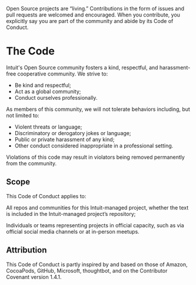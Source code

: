Open Source projects are “living.” Contributions in the form of issues and pull requests are welcomed and encouraged.
When you contribute, you explicitly say you are part of the community and abide by its Code of Conduct.

# The Code

Intuit's Open Source community fosters a kind, respectful, and harassment-free cooperative community. We strive to:

- Be kind and respectful;
- Act as a global community;
- Conduct ourselves professionally.

As members of this community, we will not tolerate behaviors including, but not limited to:

- Violent threats or language;
- Discriminatory or derogatory jokes or language;
- Public or private harassment of any kind;
- Other conduct considered inappropriate in a professional setting.

Violations of this code may result in violators being removed permanently from the community.

## Scope

This Code of Conduct applies to:

All repos and communities for this Intuit-managed project, whether the text is included in the Intuit-managed project’s repository;

Individuals or teams representing projects in official capacity, such as via official social media channels or at in-person meetups.

## Attribution

This Code of Conduct is partly inspired by and based on those of Amazon, CocoaPods, GitHub, Microsoft, thoughtbot,
and on the Contributor Covenant version 1.4.1.
